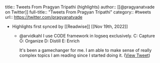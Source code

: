 title:: Tweets From Pragyan Tripathi (highlights)
author:: [[@pragyanatvade on Twitter]]
full-title:: "Tweets From Pragyan Tripathi"
category:: #tweets
url:: https://twitter.com/pragyanatvade

- Highlights first synced by [[Readwise]] [[Nov 19th, 2022]]
	- @arvidkahl I use CODE framework in logseq exclusively.
	  C: Capture
	  O: Organize
	  D: Distill
	  E: Enrich
	  
	  It's been a gamechanger for me. I am able to make sense of really complex topics I am reading since I started doing it. ([View Tweet](https://twitter.com/pragyanatvade/status/1556152227970002944))
